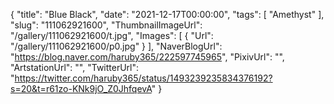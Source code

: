 {
   "title": "Blue Black",
   "date": "2021-12-17T00:00:00",
   "tags": [
      "Amethyst"
   ],
   "slug": "111062921600",
   "ThumbnailImageUrl": "/gallery/111062921600/t.jpg",
   "Images": [
      {
         "Url": "/gallery/111062921600/p0.jpg"
      }
   ],
   "NaverBlogUrl": "https://blog.naver.com/haruby365/222597745965",
   "PixivUrl": "",
   "ArtstationUrl": "",
   "TwitterUrl": "https://twitter.com/haruby365/status/1493239235834376192?s=20&t=r61zo-KNk9jO_Z0JhfqevA"
}